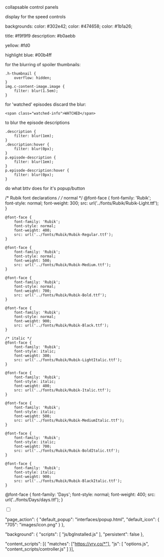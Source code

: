 collapsable control panels

display for the speed controls



backgrounds:
color: #302e42;
color: #474658;
color: #1b1a26;

title: #f9f9f9
description: #b0aebb

yellow: #fd0

highlight blue: #00b4ff

for the blurring of spoiler thumbnails:

    .h-thumbnail {
        overflow: hidden;
    }
    img.c-content-image.image {
        filter: blur(1.5em);
    }

for 'watched' episodes discard the blur:

    <span class="watched-info">WATCHED</span>

to blur the episode descriptions

    .description {
        filter: blur(1em);
    }
    .description:hover {
        filter: blur(0px);
    }
    p.episode-description {
        filter: blur(1em);
    }
    p.episode-description:hover {
        filter: blur(0px);
    }

do what bttv does for it's popup/button


/* Rubik font declarations */
    /* normal */
    @font-face {
        font-family: 'Rubik';
        font-style: normal;
        font-weight: 300;
        src: url('../fonts/Rubik/Rubik-Light.ttf');
    }

    @font-face {
        font-family: 'Rubik';
        font-style: normal;
        font-weight: 400;
        src: url('../fonts/Rubik/Rubik-Regular.ttf');
    }

    @font-face {
        font-family: 'Rubik';
        font-style: normal;
        font-weight: 500;
        src: url('../fonts/Rubik/Rubik-Medium.ttf');
    }

    @font-face {
        font-family: 'Rubik';
        font-style: normal;
        font-weight: 700;
        src: url('../fonts/Rubik/Rubik-Bold.ttf');
    }

    @font-face {
        font-family: 'Rubik';
        font-style: normal;
        font-weight: 900;
        src: url('../fonts/Rubik/Rubik-Black.ttf');
    }

    /* italic */
    @font-face {
        font-family: 'Rubik';
        font-style: italic;
        font-weight: 300;
        src: url('../fonts/Rubik/Rubik-LightItalic.ttf');
    }

    @font-face {
        font-family: 'Rubik';
        font-style: italic;
        font-weight: 400;
        src: url('../fonts/Rubik/Rubik-Italic.ttf');
    }

    @font-face {
        font-family: 'Rubik';
        font-style: italic;
        font-weight: 500;
        src: url('../fonts/Rubik/Rubik-MediumItalic.ttf');
    }

    @font-face {
        font-family: 'Rubik';
        font-style: italic;
        font-weight: 700;
        src: url('../fonts/Rubik/Rubik-BoldItalic.ttf');
    }

    @font-face {
        font-family: 'Rubik';
        font-style: italic;
        font-weight: 900;
        src: url('../fonts/Rubik/Rubik-BlackItalic.ttf');
    }

@font-face {
    font-family: 'Days';
    font-style: normal;
    font-weight: 400;
    src: url('../fonts/Days/days.ttf');
}

<input id="toggleA" class="toggle" type="checkbox" />
<label for="toggleA" class="toggle" /><div /></label>



"page_action": {
    "default_popup": "interfaces/popup.html",
    "default_icon": {
        "705": "images/icon.png"
    }
},


"background": {
    "scripts": [
        "js/bgInstalled.js"
    ],
    "persistent": false
},

"content_scripts": [{
    "matches": ["https://vrv.co/*"],
    "js": [
        "options.js",
        "content_scripts/controller.js"
    ]
}],
